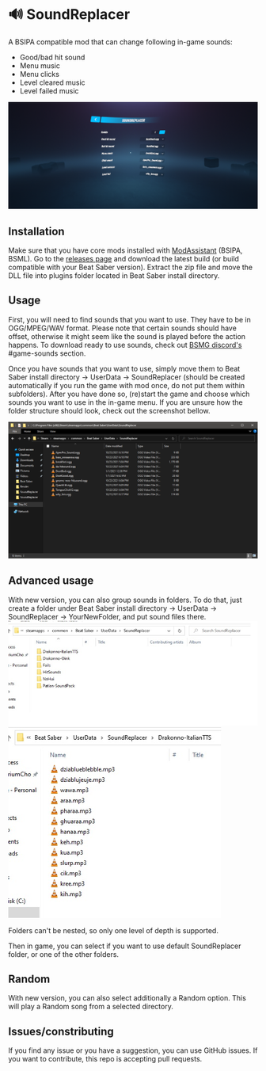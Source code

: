 # 🔊 SoundReplacer
A BSIPA compatible mod that can change following in-game sounds:
 - Good/bad hit sound
 - Menu music
 - Menu clicks
 - Level cleared music
 - Level failed music

![screenshot](screenshot.png)

## Installation
Make sure that you have core mods installed with [ModAssistant](https://github.com/Assistant/ModAssistant) (BSIPA, BSML). Go to the [releases page](https://github.com/SamuelTulach/SoundReplacer/releases) and download the latest build (or build compatible with your Beat Saber version). Extract the zip file and move the DLL file into plugins folder located in Beat Saber install directory.

## Usage
First, you will need to find sounds that you want to use. They have to be in OGG/MPEG/WAV format. Please note that certain sounds should have offset, otherwise it might seem like the sound is played before the action happens. To download ready to use sounds, check out [BSMG discord's](https://discord.gg/beatsabermods) #game-sounds section.

Once you have sounds that you want to use, simply move them to Beat Saber install directory -> UserData -> SoundReplacer (should be created automatically if you run the game with mod once, do not put them within subfolders). After you have done so, (re)start the game and choose which sounds you want to use in the in-game menu. If you are unsure how the folder structure should look, check out the screenshot bellow.

![folder](folder.png)

## Advanced usage
With new version, you can also group sounds in folders. To do that, just create a folder under  Beat Saber install directory -> UserData -> SoundReplacer -> YourNewFolder, and put sound files there.
![folder-advanced-1](folder-advanced-1.jpg)
![folder-advanced-2](folder-advanced-2.jpg)

Folders can't be nested, so only one level of depth is supported. 

Then in game, you can select if you want to use default SoundReplacer folder, or one of the other folders.

## Random
With new version, you can also select additionally a Random option. This will play a Random song from a selected directory. 

## Issues/constributing
If you find any issue or you have a suggestion, you can use GitHub issues. If you want to contribute, this repo is accepting pull requests.